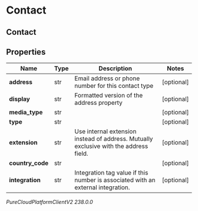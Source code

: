 # Contact

## Contact

## Properties

|Name | Type | Description | Notes|
|------------ | ------------- | ------------- | -------------|
| **address** | str | Email address or phone number for this contact type | [optional] |
| **display** | str | Formatted version of the address property | [optional] |
| **media_type** | str |  | [optional] |
| **type** | str |  | [optional] |
| **extension** | str | Use internal extension instead of address. Mutually exclusive with the address field. | [optional] |
| **country_code** | str |  | [optional] |
| **integration** | str | Integration tag value if this number is associated with an external integration. | [optional] |



_PureCloudPlatformClientV2 238.0.0_
